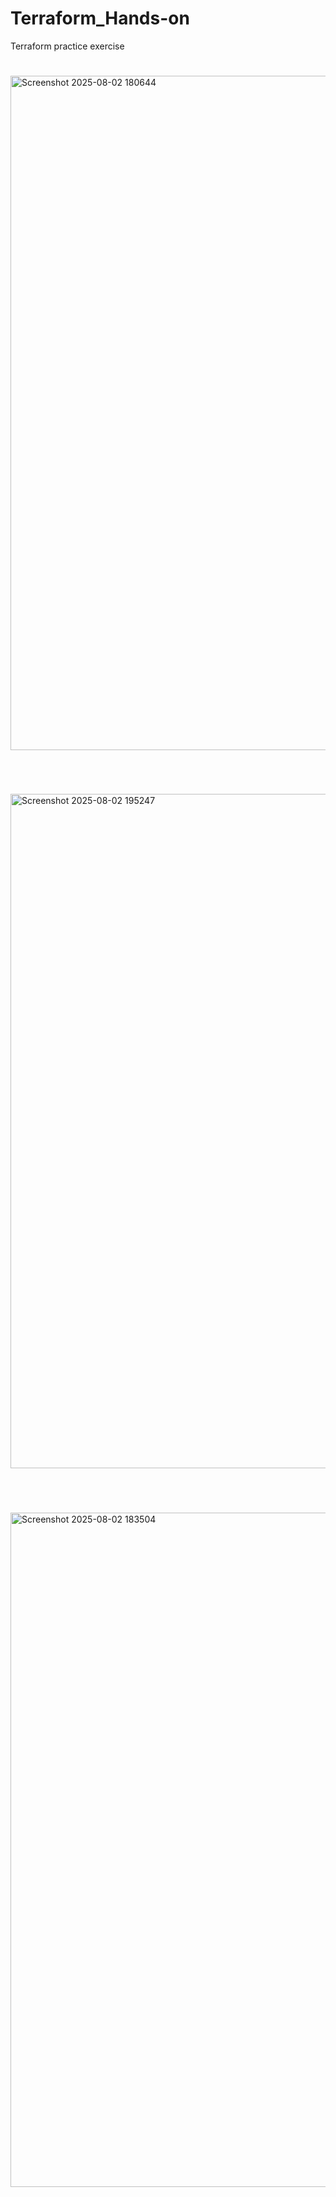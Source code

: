 # Terraform_Hands-on
Terraform practice exercise
<br>

#
<img width="1919" height="1079" alt="Screenshot 2025-08-02 180644" src="https://github.com/user-attachments/assets/23c1984f-02f8-4ceb-8837-c7731a7ab93e" /><br>
#
<br>

<img width="1919" height="1079" alt="Screenshot 2025-08-02 195247" src="https://github.com/user-attachments/assets/093d189b-0853-4777-bb6b-c0d5bdfeedff" /><br>
#
<br>


<img width="1918" height="1079" alt="Screenshot 2025-08-02 183504" src="https://github.com/user-attachments/assets/1e49b38e-7eca-4b90-bbd6-cd038a5b3b2c" /><br>
#
<br>
